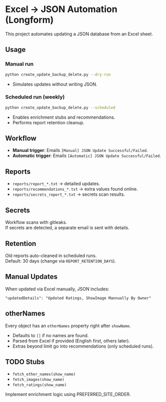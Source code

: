 
# Excel → JSON Automation (Longform)

This project automates updating a JSON database from an Excel sheet.

## Usage

### Manual run
```bash
python create_update_backup_delete.py --dry-run
```
- Simulates updates without writing JSON.

### Scheduled run (weekly)
```bash
python create_update_backup_delete.py --scheduled
```
- Enables enrichment stubs and recommendations.
- Performs report retention cleanup.

## Workflow

- **Manual trigger**: Emails `[Manual] JSON Update Successful/Failed`.
- **Automatic trigger**: Emails `[Automatic] JSON Update Successful/Failed`.

## Reports

- `reports/report_*.txt` → detailed updates.  
- `reports/recommendations_*.txt` → extra values found online.  
- `reports/secrets_report_*.txt` → secrets scan results.  

## Secrets

Workflow scans with gitleaks.  
If secrets are detected, a separate email is sent with details.

## Retention

Old reports auto-cleaned in scheduled runs.  
Default: 30 days (change via `REPORT_RETENTION_DAYS`).

## Manual Updates

When updated via Excel manually, JSON includes:  
```
"updatedDetails": "Updated Ratings, ShowImage Mannually By Owner"
```

## otherNames

Every object has an `otherNames` property right after `showName`.  
- Defaults to `[]` if no names are found.  
- Parsed from Excel if provided (English first, others later).  
- Extras beyond limit go into recommendations (only scheduled runs).  

## TODO Stubs

- `fetch_other_names(show_name)`  
- `fetch_images(show_name)`  
- `fetch_ratings(show_name)`  

Implement enrichment logic using PREFERRED_SITE_ORDER.
